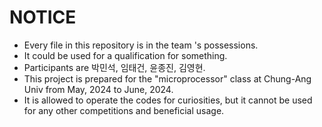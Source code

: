 # NOTICE

- Every file in this repository is in the team 's possessions.
- It could be used for a qualification for something.
- Participants are 박민석, 임태건, 윤종진, 김영현.
- This project is prepared for the "microprocessor" class at Chung-Ang Univ from May, 2024 to June, 2024.
- It is allowed to operate the codes for curiosities, but it cannot be used for any other competitions and beneficial usage.

